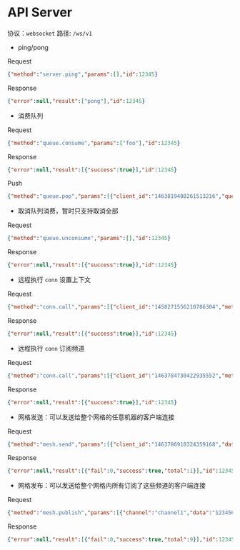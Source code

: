 # API Server

协议：`websocket` 路径: `/ws/v1`

- ping/pong

Request

```json
{"method":"server.ping","params":[],"id":12345}
```

Response

```json
{"error":null,"result":["pong"],"id":12345}
```

- 消费队列

Request

```json
{"method":"queue.consume","params":["foo"],"id":12345}
```

Response

```json
{"error":null,"result":[{"success":true}],"id":12345}
```

Push

```json
{"method":"queue.pop","params":[{"client_id":"1463819408261513216","queue":"foo","data":{"ctx":[],"msg":"foo"}}],"id":null}
```

- 取消队列消费，暂时只支持取消全部

Request

```json
{"method":"queue.unconsume","params":[],"id":12345}
```

Response

```json
{"error":null,"result":[{"success":true}],"id":12345}
```

- 远程执行 `conn` 设置上下文

Request

```json
{"method":"conn.call","params":[{"client_id":"1458271556210786304","method":"set_context_value","params":["user_id",10000]}],"id":12345}
```

Response

```json
{"error":null,"result":[{"success":true}],"id":12345}
```

- 远程执行 `conn` 订阅频道

Request

```json
{"method":"conn.call","params":[{"client_id":"1463784730422935552","method":"subscribe","params":["channel1","channel2"]}],"id":12345}
```

Response

```json
{"error":null,"result":[{"success":true}],"id":12345}
```

- 网格发送：可以发送给整个网格的任意机器的客户端连接

Request

```json
{"method":"mesh.send","params":[{"client_id":"1463786910324359168","data":"123456789"}],"id":12345}
```

Response

```json
{"error":null,"result":[{"fail":0,"success":true,"total":1}],"id":12345}
```

- 网格发布：可以发送给整个网格内所有订阅了这些频道的客户端连接

Request

```json
{"method":"mesh.publish","params":[{"channel":"channel1","data":"123456789"}],"id":12345}
```

Response

```json
{"error":null,"result":[{"fail":0,"success":true,"total":9}],"id":12345}
```
